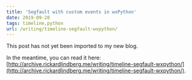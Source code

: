 ```yaml
---
title: 'Segfault with custom events in wxPython'
date: 2019-09-28
tags: timeline,python
url: /writing/timeline-segfault-wxpython/
---
```


This post has not yet been imported to my new blog.

In the meantime, you can read it here: [http://archive.rickardlindberg.me/writing/timeline-segfault-wxpython/](http://archive.rickardlindberg.me/writing/timeline-segfault-wxpython/).
